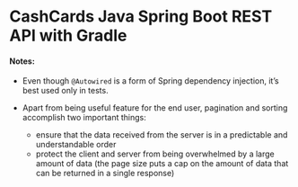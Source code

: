 # CashCards Java Spring Boot REST API with Gradle

#### Notes:

- Even though `@Autowired` is a form of Spring dependency injection, it’s best used only in tests.

- Apart from being useful feature for the end user, pagination and sorting accomplish two important things:

  - ensure that the data received from the server is in a predictable and understandable order
  - protect the client and server from being overwhelmed by a large amount of data (the page size puts a cap on the amount of data that can be returned in a single response)
